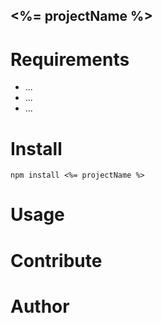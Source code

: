 ## <%= projectName %>

# Requirements
* ...
* ...
* ...

# Install
```npm install <%= projectName %>```

# Usage

# Contribute

# Author
